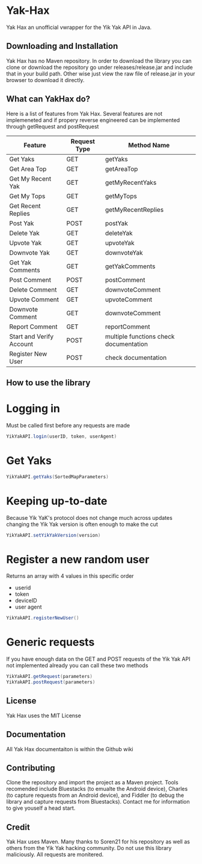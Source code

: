 # Yak-Hax
Yak Hax an unofficial vwrapper for the Yik Yak API in Java.

## Downloading and Installation
Yak Hax has no Maven repository. In order to download the library you can clone or download the repository go under releases/release.jar and include that in your build path. Other wise just view the raw file of release.jar in your browser to download it directly.

## What can YakHax do?
Here is a list of features from Yak Hax. Several features are not implemeneted and if propery reverse engineered can be implemented through getRequest and postRequest

| Feature                  | Request Type | Method Name                            |
|--------------------------|--------------|----------------------------------------|
| Get Yaks                 | GET          | getYaks                                |
| Get Area Top             | GET          | getAreaTop                             |
| Get My Recent Yak        | GET          | getMyRecentYaks                        |
| Get My Tops              | GET          | getMyTops                              |
| Get Recent Replies       | GET          | getMyRecentReplies                     |
| Post Yak                 | POST         | postYak                                |
| Delete Yak               | GET          | deleteYak                              |
| Upvote Yak               | GET          | upvoteYak                              |
| Downvote Yak             | GET          | downvoteYak                            |
| Get Yak Comments         | GET          | getYakComments                         |
| Post Comment             | POST         | postComment                            |
| Delete Comment           | GET          | downvoteComment                        |
| Upvote Comment           | GET          | upvoteComment                          |
| Downvote Comment         | GET          | downvoteComment                        |
| Report Comment           | GET          | reportComment                          |
| Start and Verify Account | POST         | multiple functions check documentation |
| Register New User        | POST         | check documentation                    |

## How to use the library
# Logging in
Must be called first before any requests are made
```java
YikYakAPI.login(userID, token, userAgent)
```

# Get Yaks
```java
YikYakAPI.getYaks(SortedMapParameters)
```

# Keeping up-to-date
Because Yik YaK's protocol does not change much across updates changing the Yik Yak version is often enough to make the cut
```java
YikYakAPI.setYikYakVersion(version)
```

# Register a new random user
Returns an array with 4 values in this specific order
* userid
* token
* deviceID
* user agent
```java
YikYakAPI.registerNewUser()
```

# Generic requests
If you have enough data on the GET and POST requests of the Yik Yak API not implemented already you can call these two methods
```java
YikYakAPI.getRequest(parameters)
YikYakAPI.postRequest(parameters)
```

## License
Yak Hax uses the MIT License

## Documentation
All Yak Hax documentaiton is within the Github wiki

## Contributing
Clone the repository and import the project as a Maven project. Tools recomended include Bluestacks (to emualte the Android device), Charles (to capture requests from an Android device), and Fiddler (to debug the library and capture requests from Bluestacks). Contact me for information to give youself a head start.

## Credit
Yak Hax uses Maven. Many thanks to Soren21 for his repository as well as others from the Yik Yak hacking community. Do not use this library maliciously. All requests are monitered.
